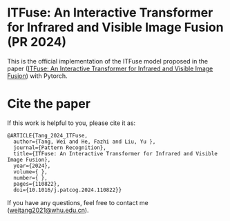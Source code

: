 # ITFuse: An Interactive Transformer for Infrared and Visible Image Fusion (PR 2024)

This is the official implementation of the ITFuse model proposed in the paper ([ITFuse: An Interactive Transformer for Infrared and Visible Image Fusion](https://www.sciencedirect.com/science/article/pii/S0031320324005739?via%3Dihub)) with Pytorch.

# Cite the paper
If this work is helpful to you, please cite it as:</p>
<div class="snippet-clipboard-content notranslate position-relative overflow-auto" data-snippet-clipboard-copy-content="@ARTICLE{Tang_2024_ITFuse,
  author={Tang, Wei and He, Fazhi and Liu, Yu },
  journal={Pattern Recognition}, 
  title={ITFuse: An Interactive Transformer for Infrared and Visible Image Fusion}, 
  year={2024},
  volume={},
  number={},
  pages={110822},
  doi={10.1016/j.patcog.2024.110822}}"><pre class="notranslate"><code>@ARTICLE{Tang_2024_ITFuse,
  author={Tang, Wei and He, Fazhi and Liu, Yu },
  journal={Pattern Recognition}, 
  title={ITFuse: An Interactive Transformer for Infrared and Visible Image Fusion}, 
  year={2024},
  volume={ },
  number={ },
  pages={110822},
  doi={10.1016/j.patcog.2024.110822}}
</code></pre></div>

If you have any questions,  feel free to contact me (<a href="mailto:weitang2021@whu.edu.cn">weitang2021@whu.edu.cn</a>).
